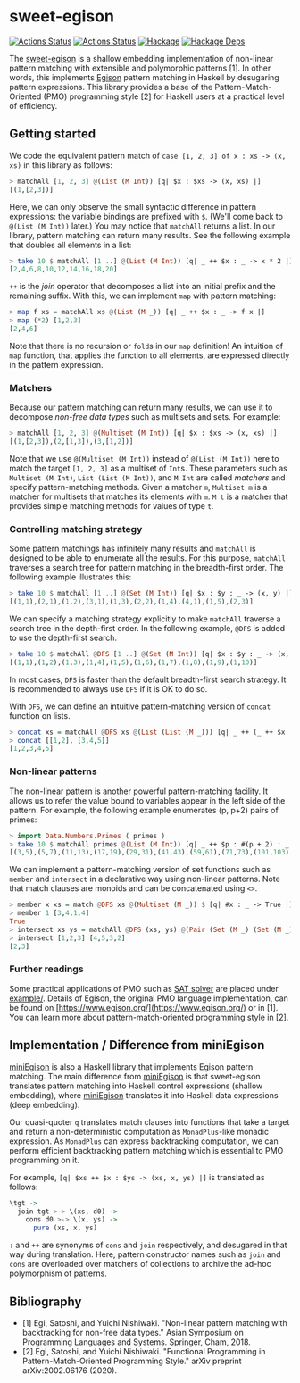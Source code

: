 # sweet-egison

[![Actions Status](https://github.com/egison/sweet-egison/workflows/latest/badge.svg)](https://github.com/egison/sweet-egison/actions?workflow=latest)
[![Actions Status](https://github.com/egison/sweet-egison/workflows/release/badge.svg)](https://github.com/egison/sweet-egison/actions?workflow=release)
[![Hackage](https://img.shields.io/hackage/v/sweet-egison.svg)](https://hackage.haskell.org/package/sweet-egison)
[![Hackage Deps](https://img.shields.io/hackage-deps/v/sweet-egison.svg)](http://packdeps.haskellers.com/reverse/sweet-egison)

The [sweet-egison](https://hackage.haskell.org/package/sweet-egison) is a shallow embedding implementation of non-linear pattern matching with extensible and polymorphic patterns [1]. In other words, this implements [Egison](https:///www.egison.org) pattern matching in Haskell by desugaring pattern expressions. This library provides a base of the Pattern-Match-Oriented (PMO) programming style [2] for Haskell users at a practical level of efficiency.

## Getting started

We code the equivalent pattern match of `case [1, 2, 3] of x : xs -> (x, xs)` in this library as follows:

```haskell
> matchAll [1, 2, 3] @(List (M Int)) [q| $x : $xs -> (x, xs) |]
[(1,[2,3])]
```

Here, we can only observe the small syntactic difference in pattern expressions: the variable bindings are prefixed with `$`. (We'll come back to `@(List (M Int))` later.)
You may notice that `matchAll` returns a list. In our library, pattern matching can return many results. See the following example that doubles all elements in a list:

```haskell
> take 10 $ matchAll [1 ..] @(List (M Int)) [q| _ ++ $x : _ -> x * 2 |]
[2,4,6,8,10,12,14,16,18,20]
```

`++` is the *join* operator that decomposes a list into an initial prefix and the remaining suffix. With this, we can implement `map` with pattern matching:

```haskell
> map f xs = matchAll xs @(List (M _)) [q| _ ++ $x : _ -> f x |]
> map (*2) [1,2,3]
[2,4,6]
```

Note that there is no recursion or `fold`s in our `map` definition! An intuition of `map` function, that applies the function to all elements, are expressed directly in the pattern expression.

### Matchers

Because our pattern matching can return many results, we can use it to decompose *non-free data types* such as multisets and sets. For example:

```haskell
> matchAll [1, 2, 3] @(Multiset (M Int)) [q| $x : $xs -> (x, xs) |]
[(1,[2,3]),(2,[1,3]),(3,[1,2])]
```

Note that we use `@(Multiset (M Int))` instead of `@(List (M Int))` here to match the target `[1, 2, 3]` as a multiset of `Int`s. These parameters such as `Multiset (M Int)`, `List (List (M Int))`, and `M Int` are called *matchers* and specify pattern-matching methods. Given a matcher `m`, `Multiset m` is a matcher for multisets that matches its elements with `m`. `M t` is a matcher that provides simple matching methods for values of type `t`.

### Controlling matching strategy

Some pattern matchings has infinitely many results and `matchAll` is designed to be able to enumerate all the results. For this purpose, `matchAll` traverses a search tree for pattern matching in the breadth-first order. The following example illustrates this:

```haskell
> take 10 $ matchAll [1 ..] @(Set (M Int)) [q| $x : $y : _ -> (x, y) |]
[(1,1),(2,1),(1,2),(3,1),(1,3),(2,2),(1,4),(4,1),(1,5),(2,3)]
```

We can specify a matching strategy explicitly to make `matchAll` traverse a search tree in the depth-first order. In the following example, `@DFS` is added to use the depth-first search.

```haskell
> take 10 $ matchAll @DFS [1 ..] @(Set (M Int)) [q| $x : $y : _ -> (x, y) |]
[(1,1),(1,2),(1,3),(1,4),(1,5),(1,6),(1,7),(1,8),(1,9),(1,10)]
```

In most cases, `DFS` is faster than the default breadth-first search strategy. It is recommended to always use `DFS` if it is OK to do so.

With `DFS`, we can define an intuitive pattern-matching version of `concat` function on lists.

```haskell
> concat xs = matchAll @DFS xs @(List (List (M _))) [q| _ ++ (_ ++ $x : _) : _ -> x |]
> concat [[1,2], [3,4,5]]
[1,2,3,4,5]
```

### Non-linear patterns

The non-linear pattern is another powerful pattern-matching facility. It allows us to refer the value bound to variables appear in the left side of the pattern. For example, the following example enumerates (p, p+2) pairs of primes:

```haskell
> import Data.Numbers.Primes ( primes )
> take 10 $ matchAll primes @(List (M Int)) [q| _ ++ $p : #(p + 2) : _ -> (p, p+2) |]
[(3,5),(5,7),(11,13),(17,19),(29,31),(41,43),(59,61),(71,73),(101,103),(107,109)]
```

We can implement a pattern-matching version of set functions such as `member` and `intersect` in a declarative way using non-linear patterns. Note that match clauses are monoids and can be concatenated using `<>`.

```haskell
> member x xs = match @DFS xs @(Multiset (M _)) $ [q| #x : _ -> True |] <> [q| _ -> False |]
> member 1 [3,4,1,4]
True
> intersect xs ys = matchAll @DFS (xs, ys) @(Pair (Set (M _) (Set (M _)))) [q| ($x : _, #x : _) -> x |]
> intersect [1,2,3] [4,5,3,2]
[2,3]
```

### Further readings

Some practical applications of PMO such as [SAT solver](https://github.com/egison/sweet-egison/blob/master/example/cdcl.hs) are placed under [example/](https://github.com/egison/sweet-egison/blob/master/example/). Details of Egison, the original PMO language implementation, can be found on [https://www.egison.org/](https://www.egison.org/) or in [1]. You can learn more about pattern-match-oriented programming style in [2].

## Implementation / Difference from miniEgison

[miniEgison](https://github.com/egison/egison-haskell) is also a Haskell library that implements Egison pattern matching. The main difference from [miniEgison](https://github.com/egison/egison-haskell) is that sweet-egison translates pattern matching into Haskell control expressions (shallow embedding), where [miniEgison](https://github.com/egison/egison-haskell) translates it into Haskell data expressions (deep embedding).

Our quasi-quoter `q` translates match clauses into functions that take a target and return a non-deterministic computation as `MonadPlus`-like monadic expression. As `MonadPlus` can express backtracking computation, we can perform efficient backtracking pattern matching which is essential to PMO programming on it.

For example, `[q| $xs ++ $x : $ys -> (xs, x, ys) |]` is translated as follows:

```haskell
\tgt ->
  join tgt >-> \(xs, d0) ->
    cons d0 >-> \(x, ys) ->
      pure (xs, x, ys)
```

`:` and `++` are synonyms of `cons` and `join` respectively, and desugared in that way during translation. Here, pattern constructor names such as `join` and `cons` are overloaded over matchers of collections to archive the ad-hoc polymorphism of patterns.

## Bibliography

- [1] Egi, Satoshi, and Yuichi Nishiwaki. "Non-linear pattern matching with backtracking for non-free data types." Asian Symposium on Programming Languages and Systems. Springer, Cham, 2018.
- [2] Egi, Satoshi, and Yuichi Nishiwaki. "Functional Programming in Pattern-Match-Oriented Programming Style." arXiv preprint arXiv:2002.06176 (2020).
